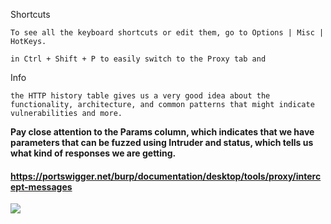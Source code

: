 


Shortcuts
````
To see all the keyboard shortcuts or edit them, go to Options | Misc | HotKeys.

in Ctrl + Shift + P to easily switch to the Proxy tab and 
`````


Info
````
the HTTP history table gives us a very good idea about the functionality, architecture, and common patterns that might indicate vulnerabilities and more.

`````


**Pay close attention to the Params column, which indicates that we have parameters that can be fuzzed using Intruder and status, which tells us what kind of responses we are getting.**


#### https://portswigger.net/burp/documentation/desktop/tools/proxy/intercept-messages

![](../../Imagens/Pasted%20image%2020240706140523.png)






